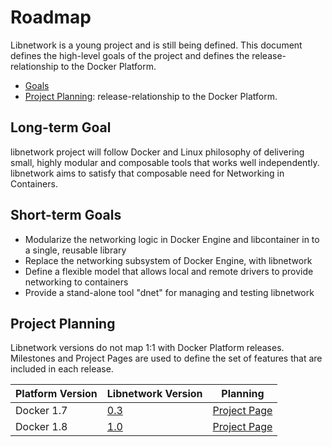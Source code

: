# Roadmap

Libnetwork is a young project and is still being defined.
This document defines the high-level goals of the project and defines the release-relationship to the Docker Platform.

* [Goals](#goals)
* [Project Planning](#project-planning): release-relationship to the Docker Platform.

## Long-term Goal

libnetwork project will follow Docker and Linux philosophy of delivering small, highly modular and composable tools that works well independently. 
libnetwork aims to satisfy that composable need for Networking in Containers.

## Short-term Goals

- Modularize the networking logic in Docker Engine and libcontainer in to a single, reusable library
- Replace the networking subsystem of Docker Engine, with libnetwork
- Define a flexible model that allows local and remote drivers to provide networking to containers
- Provide a stand-alone tool "dnet" for managing and testing libnetwork

## Project Planning

Libnetwork versions do not map 1:1 with Docker Platform releases.
Milestones and Project Pages are used to define the set of features that are included in each release.

| Platform Version | Libnetwork Version | Planning |
|------------------|--------------------|----------|
| Docker 1.7       | [0.3](https://github.com/docker/libnetwork/milestones/0.3) | [Project Page](https://github.com/docker/libnetwork/wiki/Docker-1.7-Project-Page) |
| Docker 1.8       | [1.0](https://github.com/docker/libnetwork/milestones/1.0) | [Project Page](https://github.com/docker/libnetwork/wiki/Docker-1.8-Project-Page) |
